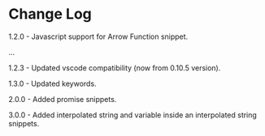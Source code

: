 # Change Log

1.2.0 - Javascript support for Arrow Function snippet.

...

1.2.3 - Updated vscode compatibility (now from 0.10.5 version).

1.3.0 - Updated keywords.

2.0.0 - Added promise snippets.

3.0.0 - Added interpolated string and variable inside an interpolated string snippets.